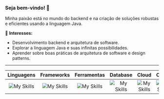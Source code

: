 ### Seja bem-vindo! 👋

Minha paixão está no mundo do backend e na criação de soluções robustas e eficientes usando a linguagem Java.

🌟 **Interesses:**
- Desenvolvimento backend e arquitetura de software.
- Explorar a linguagem Java e suas infinitas possibilidades.
- Aprender sobre boas práticas de arquitetura de software e design patterns.
---
| **Linguagens** | **Frameworks** | **Ferramentas** | **Database** | **Cloud** | **CI/CD** |
| :---: | :---: | :---: | :---: | :---: | :---: | 
![My Skills](https://skillicons.dev/icons?i=java,html,css&theme=dark) | ![My Skills](https://skillicons.dev/icons?i=spring,angular&theme=dark) | ![My Skills](https://skillicons.dev/icons?i=git,docker&theme=dark) | ![My Skills](https://skillicons.dev/icons?i=mysql&theme=dark) | ![My Skills](https://skillicons.dev/icons?i=gcp&theme=dark) | ![My Skills](https://skillicons.dev/icons?i=githubactions&theme=dark) |

<!--
- 🔭 I’m currently working on ...
- ☕ I’m currently learning Java language
- 👯 I’m looking to collaborate on ...
- 🤔 I’m looking for help with ...
- 💬 Ask me about ...
- 📫 How to reach me: ...
- 😄 Pronouns: ...
- ⚡ Fun fact: ...
-->

